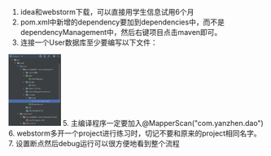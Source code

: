 1. idea和webstorm下载，可以直接用学生信息试用6个月
2. pom.xml中新增的dependency要加到dependencies中，而不是dependencyManagement中，然后右键项目点击maven即可。
3. 连接一个User数据库至少要编写以下文件：
<img src="505f96057edd5e84b953f60a8eb49a66.png" alt="截图" style="zoom:25%;"/>
5. 主编译程序一定要加入@MapperScan("com.yanzhen.dao")
6. webstorm多开一个project进行练习时，切记不要和原来的project相同名字。
7. 设置断点然后debug运行可以很方便地看到整个流程
